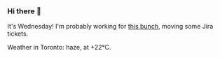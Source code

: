 ### Hi there :wave:

It's Wednesday! I'm probably working for [this bunch](https://github.com/kohofinancial), moving some Jira tickets.

Weather in Toronto: haze, at +22°C.
